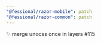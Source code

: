 ```yaml
---
"@fessional/razor-mobile": patch
"@fessional/razor-common": patch
---
```


✨ merge unocss once in layers #115
